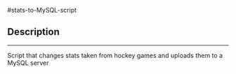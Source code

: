 #stats-to-MySQL-script

<h2>Description</h2>
<hr>
Script that changes stats taken from hockey games and uploads them to a MySQL server 
